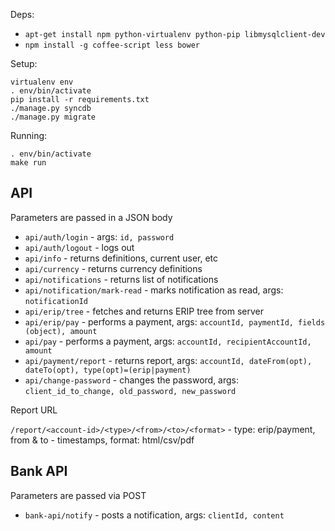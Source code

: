 Deps:

  * ``apt-get install npm python-virtualenv python-pip libmysqlclient-dev``
  * ``npm install -g coffee-script less bower``

Setup:

    virtualenv env
    . env/bin/activate
    pip install -r requirements.txt
    ./manage.py syncdb
    ./manage.py migrate

Running:

    . env/bin/activate
    make run

API
---

Parameters are passed in a JSON body

  * ``api/auth/login`` - args: ``id, password``
  * ``api/auth/logout`` - logs out
  * ``api/info`` - returns definitions, current user, etc
  * ``api/currency`` - returns currency definitions
  * ``api/notifications`` - returns list of notifications
  * ``api/notification/mark-read`` - marks notification as read, args: ``notificationId``
  * ``api/erip/tree`` - fetches and returns ERIP tree from server
  * ``api/erip/pay`` - performs a payment, args: ``accountId, paymentId, fields (object), amount``
  * ``api/pay`` - performs a payment, args: ``accountId, recipientAccountId, amount``
  * ``api/payment/report`` - returns report, args: ``accountId, dateFrom(opt), dateTo(opt), type(opt)=(erip|payment)``
  *  ``api/change-password`` - changes the password, args: ``client_id_to_change, old_password, new_password``

Report URL

``/report/<account-id>/<type>/<from>/<to>/<format>`` - type: erip/payment, from & to - timestamps, format: html/csv/pdf

Bank API
--------

Parameters are passed via POST

 * ``bank-api/notify`` - posts a notification, args: ``clientId, content``
